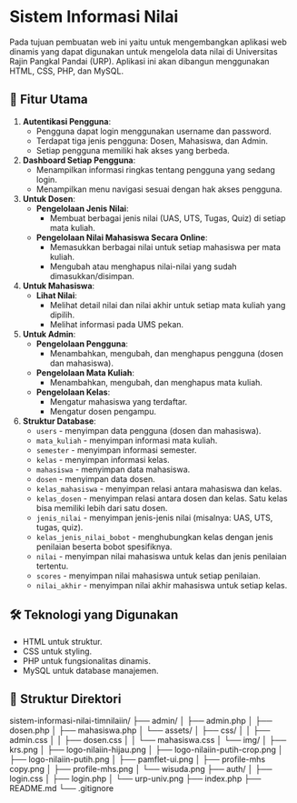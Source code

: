 # Sistem Informasi Nilai

Pada tujuan pembuatan web ini yaitu untuk mengembangkan aplikasi web dinamis yang dapat digunakan untuk mengelola data nilai di Universitas Rajin Pangkal Pandai (URP). Aplikasi ini akan dibangun menggunakan HTML, CSS, PHP, dan MySQL.

## 🚀 Fitur Utama

1.  **Autentikasi Pengguna**:
    * Pengguna dapat login menggunakan username dan password.
    * Terdapat tiga jenis pengguna: Dosen, Mahasiswa, dan Admin.
    * Setiap pengguna memiliki hak akses yang berbeda.
2.  **Dashboard Setiap Pengguna**:
    * Menampilkan informasi ringkas tentang pengguna yang sedang login.
    * Menampilkan menu navigasi sesuai dengan hak akses pengguna.
3.  **Untuk Dosen**:
    * **Pengelolaan Jenis Nilai**:
        * Membuat berbagai jenis nilai (UAS, UTS, Tugas, Quiz) di setiap mata kuliah.
    * **Pengelolaan Nilai Mahasiswa Secara Online**:
        * Memasukkan berbagai nilai untuk setiap mahasiswa per mata kuliah.
        * Mengubah atau menghapus nilai-nilai yang sudah dimasukkan/disimpan.
4.  **Untuk Mahasiswa**:
    * **Lihat Nilai**:
        * Melihat detail nilai dan nilai akhir untuk setiap mata kuliah yang dipilih.
        * Melihat informasi pada UMS pekan.
5.  **Untuk Admin**:
    * **Pengelolaan Pengguna**:
        * Menambahkan, mengubah, dan menghapus pengguna (dosen dan mahasiswa).
    * **Pengelolaan Mata Kuliah**:
        * Menambahkan, mengubah, dan menghapus mata kuliah.
    * **Pengelolaan Kelas**:
        * Mengatur mahasiswa yang terdaftar.
        * Mengatur dosen pengampu.
6.  **Struktur Database**:
    * `users` - menyimpan data pengguna (dosen dan mahasiswa).
    * `mata_kuliah` - menyimpan informasi mata kuliah.
    * `semester` - menyimpan informasi semester.
    * `kelas` - menyimpan informasi kelas.
    * `mahasiswa` - menyimpan data mahasiswa.
    * `dosen` - menyimpan data dosen.
    * `kelas_mahasiswa` - menyimpan relasi antara mahasiswa dan kelas.
    * `kelas_dosen` - menyimpan relasi antara dosen dan kelas. Satu kelas bisa memiliki lebih dari satu dosen.
    * `jenis_nilai` - menyimpan jenis-jenis nilai (misalnya: UAS, UTS, tugas, quiz).
    * `kelas_jenis_nilai_bobot` - menghubungkan kelas dengan jenis penilaian beserta bobot spesifiknya.
    * `nilai` - menyimpan nilai mahasiswa untuk kelas dan jenis penilaian tertentu.
    * `scores` - menyimpan nilai mahasiswa untuk setiap penilaian.
    * `nilai_akhir` - menyimpan nilai akhir mahasiswa untuk setiap kelas.


## 🛠 Teknologi yang Digunakan

* HTML untuk struktur.
* CSS untuk styling.
* PHP untuk fungsionalitas dinamis.
* MySQL untuk database manajemen.

## 📂 Struktur Direktori
sistem-informasi-nilai-timnilaiin/
├── admin/
│   ├── admin.php
│   ├── dosen.php
│   ├── mahasiswa.php
│   └── assets/
│       ├── css/
│       │   ├── admin.css
│       │   ├── dosen.css
│       │   └── mahasiswa.css
│       └── img/
│           ├── krs.png
│           ├── logo-nilaiin-hijau.png
│           ├── logo-nilaiin-putih-crop.png
│           ├── logo-nilaiin-putih.png
│           ├── pamflet-ui.png
│           ├── profile-mhs copy.png
│           ├── profile-mhs.png
│           └── wisuda.png
├── auth/
│   ├── login.css
│   ├── login.php
│   └── urp-univ.png
├── index.php
├── README.md
└── .gitignore
